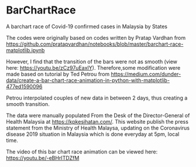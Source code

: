 # BarChartRace
A barchart race of Covid-19 confirmed cases in Malaysia by States

The codes were originally based on codes written by Pratap Vardhan from https://github.com/pratapvardhan/notebooks/blob/master/barchart-race-matplotlib.ipynb

However, I find that the transition of the bars were not as smooth (view here: https://youtu.be/zCz97uEaxIY). Therefore,some modification were made based on tutorial by Ted Petrou from https://medium.com/dunder-data/create-a-bar-chart-race-animation-in-python-with-matplotlib-477ed1590096

Petrou interpolated couples of new data in between 2 days, thus creating a smooth transition.

The data were manually populated From the Desk of the Director-General of Health Malaysia at https://kpkesihatan.com/. This website publish the press statement from the Ministry of Health Malaysa, updating on the Coronavirus disease 2019 situation in Malaysia which is done everyday at 5pm, local time.

The video of this bar chart race animation can be viewed here: https://youtu.be/-eBHrITDZfM
